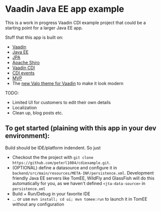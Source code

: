 # Vaadin Java EE app example

This is a work in progress Vaadin CDI example project that could be a starting point for a larger Java EE app.

Stuff that this app is built on:

 * [Vaadin](https://vaadin.com/)
 * [Java EE](http://www.oracle.com/technetwork/java/javaee/overview/index.html)
 * [JPA](http://en.wikipedia.org/wiki/Java_Persistence_API)
 * [Apache Shiro](http://shiro.apache.org)
 * [Vaadin CDI](http://vaadin.com/addon/vaadin-cdi)
 * [CDI events](http://docs.oracle.com/javaee/6/tutorial/doc/gkhic.html)
 * [MVP](http://en.wikipedia.org/wiki/Model–view–presenter)
 * The [new Valo theme for Vaadin](https://vaadin.com/blog/-/blogs/7-series) to make it look modern
 
TODO:

 * Limited UI for customers to edit their own details
 * Localization
 * Clean up, blog posts etc.

## To get started (plaining with this app in your dev environment):

Build should be IDE/platform indendent. So just

 * Checkout the the project with `git clone https://github.com/peterl1084/cdiexample.git`.
 * (OPTIONAL) define a datasource and configure it in ```backend/src/main/resources/META-INF/persistence.xml```. Development friendly Java EE servers like TomEE, WildFly and GlassFish will do this automatically for you, as we haven't defined ```<jta-data-source>``` in ```persistence.xml```
 * Build + Run/Debug in your favorite IDE
 * ... or use ```mvn install; cd ui; mvn tomee:run``` to launch it in TomEE without any configuration


